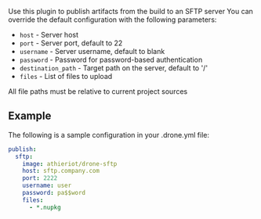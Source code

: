Use this plugin to publish artifacts from the build to an SFTP server
You can override the default configuration with the following parameters:

* `host` - Server host
* `port` - Server port, default to 22
* `username` - Server username, default to blank
* `password` - Password for password-based authentication
* `destination_path` - Target path on the server, default to '/'
* `files` - List of files to upload

All file paths must be relative to current project sources

## Example

The following is a sample configuration in your .drone.yml file:

```yaml
publish:
  sftp:
    image: athieriot/drone-sftp
    host: sftp.company.com
    port: 2222
    username: user
    password: pa$$word
    files: 
      - *.nupkg
```
